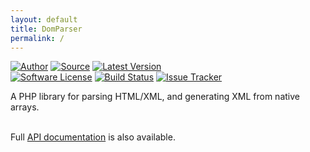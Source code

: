 ```yaml
---
layout: default
title: DomParser
permalink: /
---
```


[![Author](//img.shields.io/badge/author-@duncan3dc-blue.svg?style=flat)](//twitter.com/duncan3dc)
[![Source](//img.shields.io/badge/source-duncan3dc/domparser-blue.svg?style=flat)](//github.com/duncan3dc/domparser)
[![Latest Version](//img.shields.io/packagist/v/duncan3dc/domparser.svg?style=flat)](//packagist.org/packages/duncan3dc/domparser)
<br>
[![Software License](//img.shields.io/badge/license-Apache--2.0-brightgreen.svg?style=flat)](//github.com/duncan3dc/domparser/blob/master/LICENSE)
[![Build Status](//img.shields.io/travis/duncan3dc/domparser.svg?style=flat)](//travis-ci.org/duncan3dc/domparser)
[![Issue Tracker](//img.shields.io/github/issues/duncan3dc/domparser.svg?style=flat)](//github.com/duncan3dc/domparser/issues)

A PHP library for parsing HTML/XML, and generating XML from native arrays.
<br><br>

<p class="message-api">Full <a href='{{ site.baseurl }}/api/namespaces/duncan3dc.Dom.html'>API documentation</a> is also available.</p>
